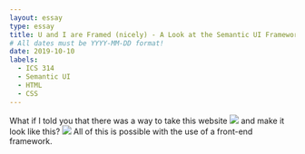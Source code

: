 ```yaml
---
layout: essay
type: essay
title: U and I are Framed (nicely) - A Look at the Semantic UI Framework
# All dates must be YYYY-MM-DD format!
date: 2019-10-10
labels:
  - ICS 314
  - Semantic UI
  - HTML
  - CSS
---
```

What if I told you that there was a way to take this website
<img class="ui large image" src="https://i.stack.imgur.com/Jr0qS.png">
and make it look like this?
<img class="ui large image" src="https://venturebeat.com/wp-content/uploads/2018/05/stack-overflow-for-teams-sample-2.png?resize=1024%2C717&strip=all?w=1134&strip=all">
All of this is possible with the use of a front-end framework. 
